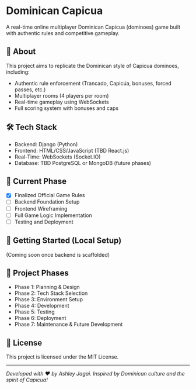 # Dominican Capicua

A real-time online multiplayer Dominican Capicua (dominoes) game built with authentic rules and competitive gameplay.

## 📜 About
This project aims to replicate the Dominican style of Capicua dominoes, including:
- Authentic rule enforcement (Trancado, Capicúa, bonuses, forced passes, etc.)
- Multiplayer rooms (4 players per room)
- Real-time gameplay using WebSockets
- Full scoring system with bonuses and caps

## 🛠️ Tech Stack
- Backend: Django (Python)
- Frontend: HTML/CSS/JavaScript (TBD React.js)
- Real-Time: WebSockets (Socket.IO)
- Database: TBD PostgreSQL or MongoDB (future phases)

## 🎯 Current Phase
- [x] Finalized Official Game Rules
- [ ] Backend Foundation Setup
- [ ] Frontend Wireframing
- [ ] Full Game Logic Implementation
- [ ] Testing and Deployment

## 🚀 Getting Started (Local Setup)
(Coming soon once backend is scaffolded)

## 📆 Project Phases
- Phase 1: Planning & Design
- Phase 2: Tech Stack Selection
- Phase 3: Environment Setup
- Phase 4: Development
- Phase 5: Testing
- Phase 6: Deployment
- Phase 7: Maintenance & Future Development

## 📄 License
This project is licensed under the MIT License.

---
*Developed with ❤️ by Ashley Jagai. Inspired by Dominican culture and the spirit of Capicua!*
